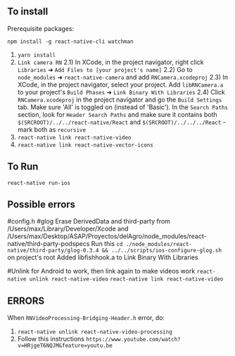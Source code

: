 ## To install

Prerequisite packages:

`npm install -g react-native-cli watchman`


1) `yarn install`
2) `Link camera RN`
2.1) In XCode, in the project navigator, right click `Libraries` ➜ `Add Files to [your project's name]`
2.2) Go to `node_modules` ➜ `react-native-camera` and add `RNCamera.xcodeproj`
2.3) In XCode, in the project navigator, select your project. Add `libRNCamera.a` to your project's `Build Phases` ➜ `Link Binary With Libraries`
2.4) Click `RNCamera.xcodeproj` in the project navigator and go the `Build Settings` tab. Make sure 'All' is toggled on (instead of 'Basic'). In the `Search Paths` section, look for `Header Search Paths` and make sure it contains both `$(SRCROOT)/../../react-native/React` and `$(SRCROOT)/../../../React` - mark both as `recursive`
3) `react-native link react-native-video`
4) `react-native link react-native-vector-icons`

## To Run
`react-native run-ios`

## Possible errors
#config.h
#glog
Erase DerivedData and third-party from /Users/max/Library/Developer/Xcode and /Users/max/Desktop/ASAP/Proyectos/delAgro/node_modules/react-native/third-party-podspecs
Run this `cd ./node_modules/react-native/third-party/glog-0.3.4 && ../../scripts/ios-configure-glog.sh` on project's root
Added libfishhook.a to Link Binary With Libraries

#Unlink for Android to work, then link again to make videos work
`react-native unlink react-native-video`
`react-native link react-native-video`

## ERRORS
When `RNVideoProcessing-Bridging-Header.h` error, do:
1) `react-native unlink react-native-video-processing`
2) Follow this instructions `https://www.youtube.com/watch?v=HRjgeT6NQJM&feature=youtu.be`
